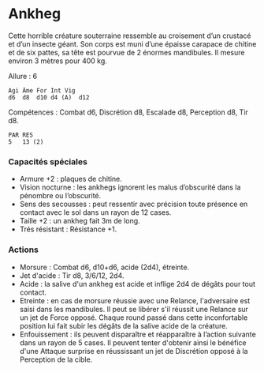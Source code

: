 # Ankheg

Cette horrible créature souterraine ressemble au croisement d’un crustacé et d’un insecte géant. Son corps est muni d’une épaisse carapace de chitine et de six pattes, sa tête est pourvue de 2 énormes mandibules. Il mesure environ 3 mètres pour 400 kg.

Allure : 6

	Agi	Âme	For	Int	Vig
	d6	d8	d10	d4 (A)	d12

Compétences : Combat d6, Discrétion d8, Escalade d8, Perception d8, Tir d8.

	PAR	RES
	5	13 (2)

### Capacités spéciales
- Armure +2 : plaques de chitine.
- Vision nocturne : les ankhegs ignorent les malus d’obscurité dans la pénombre ou l’obscurité.
- Sens des secousses : peut ressentir avec précision toute présence en contact avec le sol dans un rayon de 12 cases.
- Taille +2 : un ankheg fait 3m de long.
- Trés résistant : Résistance +1.

### Actions
- Morsure : Combat d6, d10+d6, acide (2d4), étreinte.
- Jet d'acide : Tir d8, 3/6/12, 2d4.
- Acide : la salive d'un ankheg est acide et inflige 2d4 de dégâts pour tout contact.
- Etreinte : en cas de morsure réussie avec une Relance, l'adversaire est saisi dans les mandibules. Il peut se libérer s'il réussit une Relance sur un jet de Force opposé. Chaque round passé dans cette inconfortable position lui fait subir les dégâts de la salive acide de la créature.
- Enfouissement : ils peuvent disparaître et réapparaître à l’action suivante dans un rayon de 5 cases. Il peuvent tenter d'obtenir ainsi le bénéfice d'une Attaque surprise en réussissant un jet de Discrétion opposé à la Perception de la cible.
